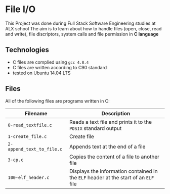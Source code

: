 # File I/O

This Project was done during Full Stack Software Engineering studies at ALX school The aim is to learn about how to handle files (open, close, read and write), file discriptors, system calls and file permission in **C language**

## Technologies
* C files are complied using `gcc 4.8.4`
* C files are written according to C90 standard
* tested on Ubuntu 14.04 LTS

## Files

All of the following files are programs written in C:

| Filename | Description |
| -------- | ----------- |
| `0-read_textfile.c` | Reads a text file and prints it to the `POSIX` standard output |
| `1-create_file.c` | Create file |
| `2-append_text_to_file.c` | Appends text at the end of a file |
| `3-cp.c` | Copies the content of a file to another file |
| `100-elf_header.c` | Displays the information contained in the `ELF` header at the start of an `ELF` file |

